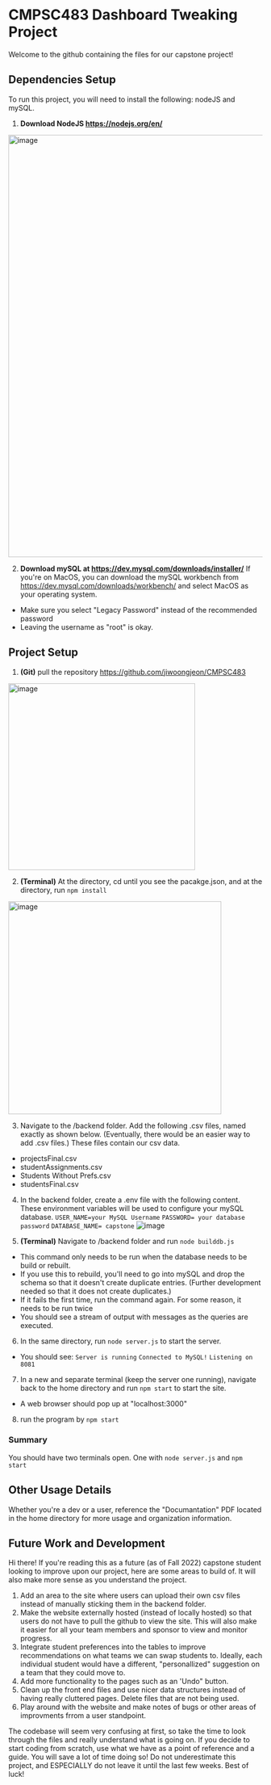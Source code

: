 # CMPSC483 Dashboard Tweaking Project
Welcome to the github containing the files for our capstone project! 

## Dependencies Setup
To run this project, you will need to install the following: nodeJS and mySQL. 

1. **Download NodeJS https://nodejs.org/en/**
<img width="837" alt="image" src="https://user-images.githubusercontent.com/77926643/194165977-77d5784f-f89a-4eee-be32-ab7f65c0429a.png">

2. **Download mySQL at https://dev.mysql.com/downloads/installer/**
If you're on MacOS, you can download the mySQL workbench from https://dev.mysql.com/downloads/workbench/ and select MacOS as your operating system. 
- Make sure you select "Legacy Password" instead of the recommended password
- Leaving the username as "root" is okay. 

## Project Setup

1. **(Git)** pull the repository https://github.com/jiwoongjeon/CMPSC483
<img width="370" alt="image" src="https://user-images.githubusercontent.com/77926643/194166082-51357446-e298-42b4-9aff-d055d1bf026e.png">

2. **(Terminal)** At the directory, cd until you see the pacakge.json, and at the directory, run `npm install`
<img width="422" alt="image" src="https://user-images.githubusercontent.com/77926643/194167178-540ef447-f4ad-4053-bd34-8c38d7524f96.png">

3. Navigate to the /backend folder. Add the following .csv files, named exactly as shown below. (Eventually, there would be an easier way to add .csv files.) These files contain our csv data. 
- projectsFinal.csv
- studentAssignments.csv
- Students Without Prefs.csv
- studentsFinal.csv

4. In the backend folder, create a .env file with the following content. These environment variables will be used to configure your mySQL database.
`USER_NAME=your MySQL Username` 
`PASSWORD= your database password`
`DATABASE_NAME= capstone`
![image](https://user-images.githubusercontent.com/74104735/206932011-4e141711-b11f-41bd-be42-d74df11a852b.png)

5. **(Terminal)** Navigate to /backend folder and run `node builddb.js` 
- This command only needs to be run when the database needs to be build or rebuilt. 
- If you use this to rebuild, you'll need to go into mySQL and drop the schema so that it doesn't create duplicate entries. (Further development needed so that it does not create duplicates.)
- If it fails the first time, run the command again. For some reason, it needs to be run twice
- You should see a stream of output with messages as the queries are executed.

6. In the same directory, run `node server.js` to start the server.
- You should see:
`Server is running`
`Connected to MySQL!`
`Listening on 8081 `
7. In a new and separate terminal (keep the server one running), navigate back to the home directory and run `npm start` to start the site. 
- A web browser should pop up at "localhost:3000"

8.  run the program by `npm start`

### Summary
You should have two terminals open. One with `node server.js` and `npm start`

## Other Usage Details
Whether you're a dev or a user, reference the "Documantation" PDF located in the home directory for more usage and organization information.

## Future Work and Development
Hi there! If you're reading this as a future (as of Fall 2022) capstone student looking to improve upon our project, here are some areas to build of. It will also make more sense as you understand the project. 
1. Add an area to the site where users can upload their own csv files instead of manually sticking them in the backend folder. 
2. Make the website externally hosted (instead of locally hosted) so that users do not have to pull the github to view the site. This will also make it easier for all your team members and sponsor to view and monitor progress.
3. Integrate student preferences into the tables to improve recommendations on what teams we can swap students to. Ideally, each individual student would have a different, "personallized" suggestion on a team that they could move to. 
4. Add more functionality to the pages such as an 'Undo" button.
5.  Clean up the front end files and use nicer data structures instead of having really cluttered pages. Delete files that are not being used. 
6. Play around with the website and make notes of bugs or other areas of improvments frrom a user standpoint. 

The codebase will seem very confusing at first, so take the time to look through the files and really understand what is going on. If you decide to start coding from scratch, use what we have as a point of reference and a guide. You will save a lot of time doing so! Do not underestimate this project, and ESPECIALLY do not leave it until the last few weeks. Best of luck! 
